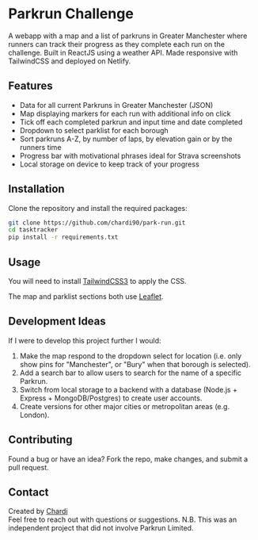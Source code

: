 # Parkrun Challenge
A webapp with a map and a list of parkruns in Greater Manchester where runners can track their progress as they complete each run on the challenge. 
Built in ReactJS using a weather API. Made responsive with TailwindCSS and deployed on Netlify.

## Features  
- Data for all current Parkruns in Greater Manchester (JSON)
- Map displaying markers for each run with additional info on click
- Tick off each completed parkrun and input time and date completed
- Dropdown to select parklist for each borough
- Sort parkruns A-Z, by number of laps, by elevation gain or by the runners time
- Progress bar with motivational phrases ideal for Strava screenshots
- Local storage on device to keep track of your progress

## Installation  
Clone the repository and install the required packages:  

```bash  
git clone https://github.com/chardi90/park-run.git  
cd tasktracker  
pip install -r requirements.txt 
``` 

## Usage  

You will need to install [TailwindCSS3](https://v3.tailwindcss.com/) to apply the CSS.

The map and parklist sections both use [Leaflet](https://github.com/Leaflet/Leaflet).

## Development Ideas

If I were to develop this project further I would:
1. Make the map respond to the dropdown select for location (i.e. only show pins for "Manchester", or "Bury" when that borough is selected).
2. Add a search bar to allow users to search for the name of a specific Parkrun.
3. Switch from local storage to a backend with a database (Node.js + Express + MongoDB/Postgres) to create user accounts.
4. Create versions for other major cities or metropolitan areas (e.g. London).

## Contributing  

Found a bug or have an idea? Fork the repo, make changes, and submit a pull request.  

## Contact  

Created by [Chardi](https://www.chardi.co.uk/)  
Feel free to reach out with questions or suggestions.
N.B. This was an independent project that did not involve Parkrun Limited.
